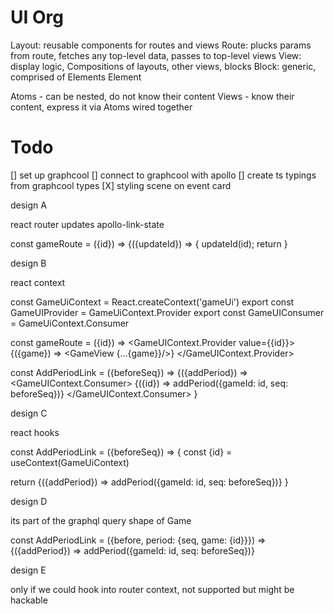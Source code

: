 # UI Org

Layout: reusable components for routes and views
Route: plucks params from route, fetches any top-level data, passes to top-level views
View: display logic, Compositions of layouts, other views, blocks
Block: generic, comprised of Elements
Element

Atoms - can be nested, do not know their content
Views - know their content, express it via Atoms wired together


# Todo

[] set up graphcool
[] connect to graphcool with apollo
[] create ts typings from graphcool types
[X] styling scene on event card


design A

react router updates apollo-link-state

const gameRoute = ({id}) =>
  <Mutation>
  {({updateId}) => {
    updateId(id);
    return <GameView>
  }
  </Mutation>

design B

react context

const GameUiContext = React.createContext('gameUi')
export const GameUIProvider = GameUiContext.Provider
export const GameUIConsumer = GameUiContext.Consumer

const gameRoute = ({id}) =>
  <GameUIContext.Provider value={{id}}>
    <GameQuery id={id}>
      {({game}) => <GameView {...{game}}/>}
    </GameQuery>
  </GameUIContext.Provider>

const AddPeriodLink = ({beforeSeq}) =>
  <Mutation>
    {({addPeriod}) =>
      <GameUIContext.Consumer>
        {({id}) => addPeriod({gameId: id, seq: beforeSeq})}
      </GameUIContext.Consumer>
    }
  </Mutation>

design C

react hooks

const AddPeriodLink = ({beforeSeq}) => {
  const {id} = useContext(GameUiContext)

  return <Mutation>
    {({addPeriod}) => addPeriod({gameId: id, seq: beforeSeq})}
  </Mutation>
}

design D

its part of the graphql query shape of Game

const AddPeriodLink = ({before, period: {seq, game: {id}}}) =>
  <Mutation>
    {({addPeriod}) => addPeriod({gameId: id, seq: beforeSeq})}
  </Mutation>

design E

only if we could hook into router context, not supported but might be hackable